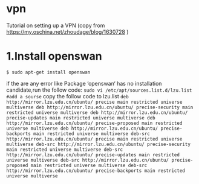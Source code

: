 # vpn
Tutorial on setting up a VPN (copy from https://my.oschina.net/zhoudage/blog/1630728 )


# 1.Install openswan
 `$ sudo apt-get install openswan`
 
  if the are any error like Package ‘openswan‘ has no installation candidate,run the follow code:
  `sudo vi /etc/apt/sources.list.d/lzu.list`
  `#add a sourse`
  copy the follow code to lzu.list
  `deb http://mirror.lzu.edu.cn/ubuntu/ precise main restricted universe multiverse
   deb http://mirror.lzu.edu.cn/ubuntu/ precise-security main restricted universe multiverse
   deb http://mirror.lzu.edu.cn/ubuntu/ precise-updates main restricted universe multiverse
   deb http://mirror.lzu.edu.cn/ubuntu/ precise-proposed main restricted universe multiverse
   deb http://mirror.lzu.edu.cn/ubuntu/ precise-backports main restricted universe multiverse
   deb-src http://mirror.lzu.edu.cn/ubuntu/ precise main restricted universe multiverse
   deb-src http://mirror.lzu.edu.cn/ubuntu/ precise-security main restricted universe multiverse
   deb-src http://mirror.lzu.edu.cn/ubuntu/ precise-updates main restricted universe multiverse
   deb-src http://mirror.lzu.edu.cn/ubuntu/ precise-proposed main restricted universe multiverse
   deb-src http://mirror.lzu.edu.cn/ubuntu/ precise-backports main restricted universe multiverse`

